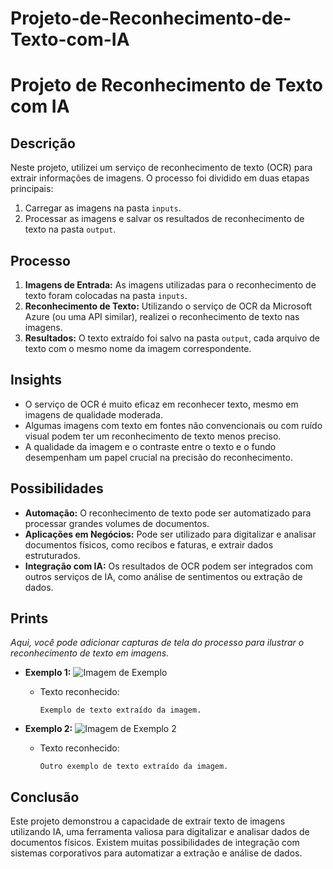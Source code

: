 # Projeto-de-Reconhecimento-de-Texto-com-IA
# Projeto de Reconhecimento de Texto com IA

## Descrição
Neste projeto, utilizei um serviço de reconhecimento de texto (OCR) para extrair informações de imagens. O processo foi dividido em duas etapas principais:
1. Carregar as imagens na pasta `inputs`.
2. Processar as imagens e salvar os resultados de reconhecimento de texto na pasta `output`.

## Processo
1. **Imagens de Entrada:** As imagens utilizadas para o reconhecimento de texto foram colocadas na pasta `inputs`.
2. **Reconhecimento de Texto:** Utilizando o serviço de OCR da Microsoft Azure (ou uma API similar), realizei o reconhecimento de texto nas imagens.
3. **Resultados:** O texto extraído foi salvo na pasta `output`, cada arquivo de texto com o mesmo nome da imagem correspondente.

## Insights
- O serviço de OCR é muito eficaz em reconhecer texto, mesmo em imagens de qualidade moderada.
- Algumas imagens com texto em fontes não convencionais ou com ruído visual podem ter um reconhecimento de texto menos preciso.
- A qualidade da imagem e o contraste entre o texto e o fundo desempenham um papel crucial na precisão do reconhecimento.

## Possibilidades
- **Automação:** O reconhecimento de texto pode ser automatizado para processar grandes volumes de documentos.
- **Aplicações em Negócios:** Pode ser utilizado para digitalizar e analisar documentos físicos, como recibos e faturas, e extrair dados estruturados.
- **Integração com IA:** Os resultados de OCR podem ser integrados com outros serviços de IA, como análise de sentimentos ou extração de dados.

## Prints
*Aqui, você pode adicionar capturas de tela do processo para ilustrar o reconhecimento de texto em imagens.*

- **Exemplo 1:**
  ![Imagem de Exemplo](inputs/exemplo.jpg)
  - Texto reconhecido:
    ```
    Exemplo de texto extraído da imagem.
    ```

- **Exemplo 2:**
  ![Imagem de Exemplo 2](inputs/exemplo2.jpg)
  - Texto reconhecido:
    ```
    Outro exemplo de texto extraído da imagem.
    ```

## Conclusão
Este projeto demonstrou a capacidade de extrair texto de imagens utilizando IA, uma ferramenta valiosa para digitalizar e analisar dados de documentos físicos. Existem muitas possibilidades de integração com sistemas corporativos para automatizar a extração e análise de dados.
